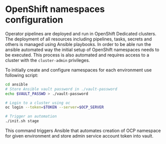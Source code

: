 # OpenShift namespaces configuration

Operator pipelines are deployed and run in OpenShift Dedicated clusters.
The deployment of all resources including pipelines, tasks, secrets and others
is managed using Ansible playbooks. In order to be able run the ansible
automated way the initial setup of OpenShift namespaces needs to be executed.
This process is also automated and requires access to a cluster with the `cluster-admin`
privileges.

To initially create and configure namespaces for each environment use following script:

```bash
cd ansible
# Store Ansible vault password in ./vault-password
echo $VAULT_PASSWD > ./vault-password

# Login to a cluster using oc
oc login --token=$TOKEN --server=$OCP_SERVER

# Trigger an automation
./init.sh stage
```

This command triggers Ansible that automates creation of OCP namespace for
given environment and store admin service account token into vault.
